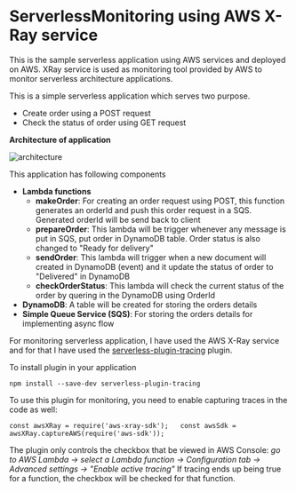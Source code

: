 # ServerlessMonitoring using AWS X-Ray service
This is the sample serverless application using AWS services and deployed on AWS. XRay service is used as monitoring tool provided by AWS to monitor serverless architecture applications.

This is a simple serverless application which serves two purpose.
- Create order using a POST request
- Check the status of order using GET request

**Architecture of application**

![architecture](https://serverless-architecture-1.s3.amazonaws.com/architecture.png)



This application has following components
- **Lambda functions**
  - **makeOrder**: For creating an order request using POST, this function generates an orderId and push this order request in a SQS. Generated orderId will be send back to client
  - **prepareOrder**: This lambda will be trigger whenever any message is put in SQS, put order in DynamoDB table. Order status is also changed to "Ready for delivery"
  - **sendOrder**: This lambda will trigger when a new document will created in DynamoDB (event) and it update the status of order to "Delivered" in DynamoDB
  - **checkOrderStatus**: This lambda will check the current status of the order by quering in the DynamoDB using OrderId
- **DynamoDB**: A table will be created for storing the orders details
- **Simple Queue Service (SQS)**: For storing the orders details for implementing async flow

For monitoring serverless application, I have used the AWS X-Ray service and for that I have used the [serverless-plugin-tracing](https://www.npmjs.com/package/serverless-plugin-tracing) plugin. 

To install plugin in your application
  
  `npm install --save-dev serverless-plugin-tracing`
  
To use this plugin for monitoring, you need to enable capturing traces in the code as well:
  
  `const awsXRay = require('aws-xray-sdk');  
  const awsSdk = awsXRay.captureAWS(require('aws-sdk'));`

The plugin only controls the checkbox that be viewed in AWS Console: 
*go to AWS Lambda -> select a Lambda function -> Configuration tab -> Advanced settings -> "Enable active tracing"*
If tracing ends up being true for a function, the checkbox will be checked for that function.
